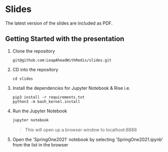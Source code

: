 # Slides

The latest version of the slides are included as PDF.

## Getting Started with the presentation

1. Clone the repository
    ```
    git@github.com:LeapAheadWithRedis/slides.git
    ```
2. CD into the repository
    ```
    cd slides
    ```
3. Install the dependencies for Jupyter Notebook & Rise i.e.
    ```
    pip3 install -r requirements.txt
    python3 -m bash_kernel.install
    ```
4. Run the Jupyter Notebook
   ```bash
   jupyter notebook
   ```
   > This will open up a browser window to localhost:8888
   
6. Open the 'SpringOne2021' notebook by selecting 'SpringOne2021.ipynb' from the list in the browser 